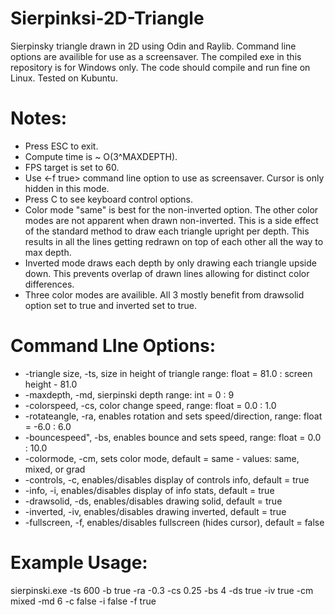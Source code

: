# Sierpinksi-2D-Triangle
Sierpinsky triangle drawn in 2D using Odin and Raylib. Command line options are availible for use as a screensaver. The compiled exe in this repository is for Windows only. The code should compile and run fine on Linux. Tested on Kubuntu.

# Notes:
- Press ESC to exit.
- Compute time is ~ O(3^MAXDEPTH).
- FPS target is set to 60.
- Use <-f true> command line option to use as screensaver. Cursor is only hidden in this mode.
- Press C to see keyboard control options.
- Color mode "same" is best for the non-inverted option. The other color modes are not apparent when drawn non-inverted. This is a side effect of the standard method to draw each triangle upright per depth. This results in all the lines getting redrawn on top of each other all the way to max depth.
- Inverted mode draws each depth by only drawing each triangle upside down. This prevents overlap of drawn lines allowing for distinct color differences.
- Three color modes are availible. All 3 mostly benefit from drawsolid option set to true and inverted set to true.

# Command LIne Options:
- -triangle size, -ts, size in height of triangle range: float = 81.0 : screen height - 81.0
- -maxdepth, -md, sierpinski depth range: int = 0 : 9
- -colorspeed, -cs, color change speed, range: float = 0.0 : 1.0
- -rotateangle, -ra, enables rotation and sets speed/direction, range: float = -6.0 : 6.0
- -bouncespeed", -bs, enables bounce and sets speed, range: float = 0.0 : 10.0
- -colormode, -cm, sets color mode, default = same - values: same, mixed, or grad
- -controls, -c, enables/disables display of controls info, default = true
- -info, -i, enables/disables display of info stats, default = true
- -drawsolid, -ds, enables/disables drawing solid, default = true
- -inverted, -iv, enables/disables drawing inverted, default = true
- -fullscreen, -f, enables/disables fullscreen (hides cursor), default = false

# Example Usage:
sierpinski.exe -ts 600 -b true -ra -0.3 -cs 0.25 -bs 4 -ds true -iv true -cm mixed -md 6 -c false -i false -f true
